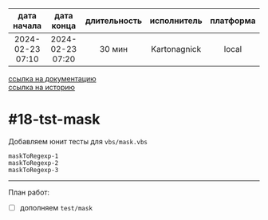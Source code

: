 |   дата начала    |    дата конца    | длительность | исполнитель  | платформа |
|:----------------:|:----------------:|:------------:|:------------:|:---------:|
| 2024-02-23 07:10 | 2024-02-23 07:20 |    30 мин    | Kartonagnick |   local   |

[ссылка на документацию](../docs.md)  
[ссылка на историю](../history.md#-v018-tst)  

#18-tst-mask
============
Добавляем юнит тесты для `vbs/mask.vbs`  

```vbs
maskToRegexp-1
maskToRegexp-2
maskToRegexp-3
```

--------------------------------------------------------------------------------

План работ:  
  - [ ] дополняем `test/mask`  

